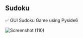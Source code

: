 ## Sudoku

✅ GUI Sudoku Game using Pyside6

![Screenshot (110)](https://user-images.githubusercontent.com/88143329/137582977-24da9021-6631-40d1-a8c7-c08ab1b28899.png)
